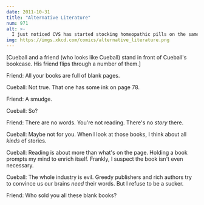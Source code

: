 ```yaml
---
date: 2011-10-31
title: "Alternative Literature"
num: 971
alt: >-
  I just noticed CVS has started stocking homeopathic pills on the same shelves with--and labeled similarly to--their actual medicine. Telling someone who trusts you that you're giving them medicine, when you know you're not, because you want their money, isn't just lying--it's like an example you'd make up if you had to illustrate for a child why lying is wrong.
img: https://imgs.xkcd.com/comics/alternative_literature.png
---
```

[Cueball and a friend (who looks like Cueball) stand in front of Cueball's bookcase. His friend flips through a number of them.]

Friend: All your books are full of blank pages.

Cueball: Not true. That one has some ink on page 78.

Friend: A smudge.

Cueball: So?

Friend: There are no words. You're not reading. There's no *story* there.

Cueball: Maybe not for you. When I look at those books, I think about all *kinds* of stories.

Cueball: Reading is about more than what's on the page. Holding a book prompts my mind to enrich itself. Frankly, I suspect the book isn't even necessary.

Cueball: The whole industry is evil. Greedy publishers and rich authors try to convince us our brains *need* their words. But I refuse to be a sucker.

Friend: Who sold you all these blank books?